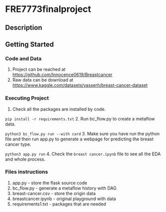 # FRE7773finalproject
## Description
## Getting Started
### Code and Data
1. Project can be reached at https://github.com/Innocence0619/Breastcancer
2. Raw data can be download at https://www.kaggle.com/datasets/yasserh/breast-cancer-dataset
### Executing Project
1. Check all the packages are installed by code.

`pip install -r requirements.txt`
2. Run bc_flow.py to create a metaflow data.

`python3 bc_flow.py run --with card`
3. Make sure you have run the python file and then run app.py to generate a webpage for predicting the breast cancer type.

`python3 app.py run`
4. Check the `breast cancer.ipynb` file to see all the EDA and whole process.

### Files instructions
1. app.py - store the flask source code
2. bc_flow.py - generate a metaflow history with DAG
3. breast-cancer.csv - store the origin data
4. breastcancer.ipynb - original playground with data
5. requirements1.txt - packages that are needed
